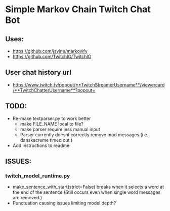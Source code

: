 # Simple Markov Chain Twitch Chat Bot


## Uses:
- https://github.com/jsvine/markovify
- https://github.com/TwitchIO/TwitchIO



## User chat history url
- https://www.twitch.tv/popout/**TwitchStreamerUsername**/viewercard/**TwitchChatterUsername**?popout=


## TODO:
- Re-make textparser.py to work better
    - make FILE_NAME local to file?
    - make parser require less manual input
    - Parser currently doesnt correctly remove mod messages (i.e. danskacreme timed out <user>)
- Add instructions to readme


## ISSUES:
### twitch_model_runtime.py
- make_sentence_with_start(strict=False) breaks when it selects a word at the end of the sentence (Still occurs even when single word messages are removed.)
- Punctuation causing issues limiting model depth? 
